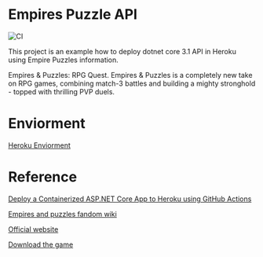 # Empires Puzzle API
![CI](https://github.com/ming-tsai/empirespuzzlesapi/workflows/CI/badge.svg)

This project is an example how to deploy dotnet core 3.1 API in Heroku using Empire Puzzles information.

Empires & Puzzles: RPG Quest. Empires & Puzzles is a completely new take on RPG games, combining match-3 battles and building a mighty stronghold - topped with thrilling PVP duels.

# Enviorment
[Heroku Enviorment](https://empires-puzzles-api.herokuapp.com/swagger)

# Reference

[Deploy a Containerized ASP.NET Core App to Heroku using GitHub Actions](https://codeburst.io/deploy-a-containerized-asp-net-core-app-to-heroku-using-github-actions-9e54c72db943)

[Empires and puzzles fandom wiki](https://empiresandpuzzles.fandom.com/wiki/Home)

[Official website](https://support.smallgiantgames.com/hc/en-us)

[Download the game](https://play.google.com/store/apps/details?id=com.smallgiantgames.empires&hl=en)
